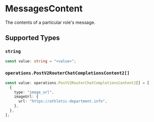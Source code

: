 # MessagesContent

The contents of a particular role's message.


## Supported Types

### `string`

```typescript
const value: string = "<value>";
```

### `operations.PostV2RouterChatCompletionsContent2[]`

```typescript
const value: operations.PostV2RouterChatCompletionsContent2[] = [
  {
    type: "image_url",
    imageUrl: {
      url: "https://athletic-department.info",
    },
  },
];
```

